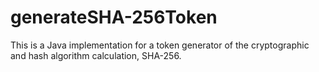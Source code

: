# generateSHA-256Token

This is a Java implementation for a token generator of the cryptographic and hash algorithm calculation, SHA-256.
